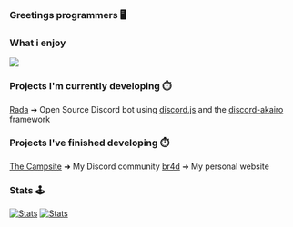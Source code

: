 ### Greetings programmers 🖥️

### What i enjoy
![](https://img.shields.io/badge/Language-JavaScript-informational?style=flat&logo=nodejs&logoColor=white&color=2bbc8a)

### Projects I'm currently developing ⏱️
[Rada](https://github.com/Iskawo/Rada/) ➜ Open Source Discord bot using [discord.js](https://discord.js.org) and the [discord-akairo](https://discord-akairo.github.io/#/) framework

### Projects I've finished developing ⏱️
[The Campsite](https://campsite.group/) ➜ My Discord community
[br4d](https://br4d.vip/) ➜ My personal website

### Stats 🕹️
[![Stats](https://github-readme-stats.vercel.app/api?username=Iskawo&theme=react)](https://github.com/Iskawo)
[![Stats](https://github-readme-streak-stats.herokuapp.com/?user=Iskawo)](https://github.com/Iskawo)
